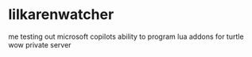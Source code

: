 # lilkarenwatcher
me testing out microsoft copilots ability to program lua addons for turtle wow private server
